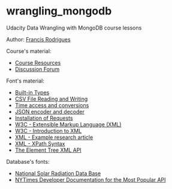 # wrangling_mongodb #

Udacity Data Wrangling with MongoDB course lessons

Author: [Francis Rodrigues](https://github.com/francisrod01)

Course's material:

* [Course Resources](https://www.udacity.com/wiki/ud032#course-resources)
* [Discussion Forum](https://discussions.udacity.com/c/standalone-courses/data-wrangling-with-mongodb)

Font's material:

* [Built-in Types](https://docs.python.org/3/library/stdtypes.html)
* [CSV File Reading and Writing](https://docs.python.org/3/library/csv.html)
* [Time access and conversions](https://docs.python.org/3/library/time.html)
* [JSON encoder and decoder](https://docs.python.org/3/library/json.html)
* [Installation of Requests](http://requests.readthedocs.io/en/latest/user/install/#install)
* [W3C - Extensible Markup Language (XML)](https://www.w3.org/TR/xml/#sec-origin-goals)
* [W3C - Introduction to XML](https://www.w3schools.com/xml/xml_whatis.asp)
* [XML - Example research article](https://d17h27t6h515a5.cloudfront.net/topher/2017/March/58be1c65_exampleresearcharticle/exampleresearcharticle.xml)
* [XML - XPath Syntax](https://www.w3schools.com/xml/xpath_syntax.asp)
* [The Element Tree XML API](https://docs.python.org/3/library/xml.etree.elementtree.html#module-xml.etree.ElementTree)


Database's fonts:
* [National Solar Radiation Data Base](http://rredc.nrel.gov/solar/old_data/nsrdb/1991-2005/tmy3/by_USAFN.html)
* [NYTimes Developer Documentation for the Most Popular API](http://developer.nytimes.com/)
